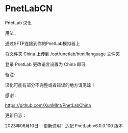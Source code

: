 # PnetLabCN
PnetLab 汉化

用法：

通过SFTP连接到你的PnetLab模拟器上

将文件夹 China 上传到 /opt/unetlab/html/language 文件夹

登录 PnetLab 更改语言设置为 China 即可



备注:

汉化可能有部分不完整或者错误的地方请见谅！



感谢：

https://github.com/XunMInt/PnetLabChina



更新日志：

2023年08月10日
--更新说明：适配 PnetLab v6.0.0.100 版本
